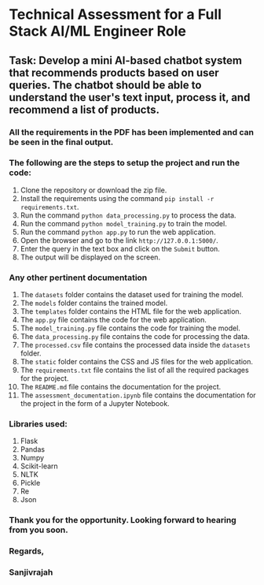 # Technical Assessment for a Full Stack AI/ML Engineer Role
## Task:  Develop a mini AI-based chatbot system that recommends products based on user queries. The chatbot should be able to understand the user's text input, process it, and recommend a list of products.

### All the requirements in the PDF has been implemented and can be seen in the final output.

### The following are the steps to setup the project and run the code:
1. Clone the repository or download the zip file.
2. Install the requirements using the command `pip install -r requirements.txt`.
3. Run the command `python data_processing.py` to process the data.
4. Run the command `python model_training.py` to train the model.
4. Run the command `python app.py` to run the web application.
4. Open the browser and go to the link `http://127.0.0.1:5000/`.
5. Enter the query in the text box and click on the `Submit` button.
6. The output will be displayed on the screen.

### Any other pertinent documentation 
1. The `datasets` folder contains the dataset used for training the model.
2. The `models` folder contains the trained model.
3. The `templates` folder contains the HTML file for the web application.
4. The `app.py` file contains the code for the web application.
5. The `model_training.py` file contains the code for training the model.
6. The `data_processing.py` file contains the code for processing the data.
7. The `processed.csv` file contains the processed data inside the `datasets` folder.
8. The `static` folder contains the CSS and JS files for the web application.
9. The `requirements.txt` file contains the list of all the required packages for the project.
10. The `README.md` file contains the documentation for the project.
11. The `assessment_documentation.ipynb` file contains the documentation for the project in the form of a Jupyter Notebook.

### Libraries used:
1. Flask
2. Pandas
3. Numpy
4. Scikit-learn
5. NLTK
6. Pickle
7. Re
8. Json

### Thank you for the opportunity. Looking forward to hearing from you soon.

### Regards,
### Sanjivrajah






